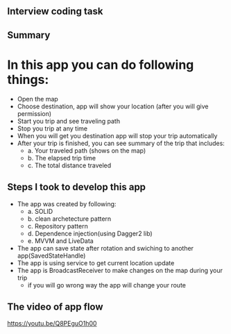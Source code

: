 ## Interview coding task
## Summary
# In this app you can do following things:
- Open the map
- Choose destination, app will show your location (after you will give permission)
- Start you trip and see traveling path
- Stop you trip at any time
- When you will get you destination app will stop your trip automatically
- After your trip is finished, you can see summary of the trip that includes:
	- a. Your traveled path (shows on the map)
	- b. The elapsed trip time
	- c. The total distance traveled

## Steps I took to develop this app
- The app was created by following:
  - a. SOLID
  - b. clean archetecture pattern
  - c. Repository pattern
  - d. Dependence injection(using Dagger2 lib)
  - e. MVVM and LiveData
 - The app can save state after rotation and swiching to another app(SavedStateHandle)
 - The app is using service to get current location update
 - The app is BroadcastReceiver to make changes on the map during your trip
   - if you will go wrong way the app will change your route
   
 ## The video of app flow
 https://youtu.be/Q8PEguO1h00
